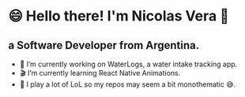 <h1>😄 Hello there! I'm Nicolas Vera 🧐</h1>

<h2>a Software Developer from Argentina.</h2>

- 🌊 I’m currently working on WaterLogs, a water intake tracking app.
- 🎬 I’m currently learning React Native Animations.
- 👀 I play a lot of LoL so my repos may seem a bit monothematic 😅.


<!--
**queondatodotranqui/queondatodotranqui** is a ✨ _special_ ✨ repository because its `README.md` (this file) appears on your GitHub profile.



Here are some ideas to get you started:


- 🤔 I’m looking for help with ...
- 💬 Ask me about ...
- 📫 How to reach me: ...
- 😄 Pronouns: ...
- ⚡ Fun fact: ...
-->
